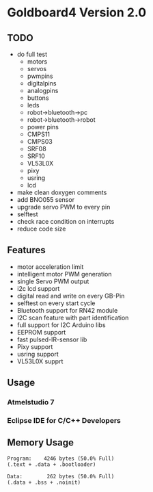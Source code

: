 # Goldboard4 Version 2.0
## TODO
* do full test 
   * motors
   * servos
   * pwmpins 
   * digitalpins
   * analogpins
   * buttons
   * leds
   * robot->bluetooth->pc
   * robot->bluetooth->robot
   * power pins
   * CMPS11
   * CMPS03
   * SRF08
   * SRF10
   * VL53L0X
   * pixy
   * usring
   * lcd
* make clean doxygen comments
* add BNO055 sensor
* upgrade servo PWM to every pin
* selftest
* check race condition on interrupts
* reduce code size

## Features

* motor acceleration limit
* intelligent motor PWM generation
* single Servo PWM output
* i2c lcd support
* digital read and write on every GB-Pin
* selftest on every start cycle
* Bluetooth support for RN42 module
* I2C scan feature with part identification
* full support for I2C Arduino libs
* EEPROM support
* fast pulsed-IR-sensor lib
* Pixy support
* usring support
* VL53L0X supprt

## Usage

### Atmelstudio 7

### Eclipse IDE for C/C++ Developers


## Memory Usage

```
Program:    4246 bytes (50.0% Full)
(.text + .data + .bootloader)

Data:        262 bytes (50.0% Full)
(.data + .bss + .noinit)
```
